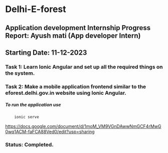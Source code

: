 # Delhi-E-forest
## Application development Internship Progress Report: Ayush mati (App developer Intern)
## Starting Date: 11-12-2023
### Task 1: Learn Ionic Angular and set up all the required things on the system.
### Task 2: Make a mobile application frontend similar to the eforest.delhi.gov.in website using Ionic Angular.
##### To run the application use                                            
        ionic serve 
https://docs.google.com/document/d/1moM_VM9VGnDAwwNmGCF4rMwG0wq1ACM-faFCA88Ved0/edit?usp=sharing
### Status: Completed.

